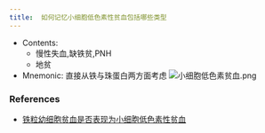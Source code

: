```yaml
---
title:  如何记忆小细胞低色素性贫血包括哪些类型
--- 
```


- Contents:
  - 慢性失血,缺铁贫,PNH
  - 地贫
- Mnemonic: 直接从铁与珠蛋白两方面考虑
![小细胞低色素贫血.png](/note-images/小细胞低色素贫血.png)

### References
- [铁粒幼细胞贫血是否表现为小细胞低色素性贫血](/铁粒幼细胞贫血是否表现为小细胞低色素性贫血)
